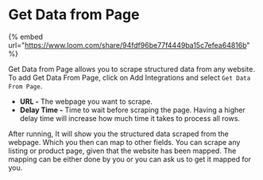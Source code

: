 # Get Data from Page

{% embed url="https://www.loom.com/share/94fdf96be77f4449ba15c7efea64816b" %}

Get Data from Page allows you to scrape structured data from any website. To add Get Data From Page, click on Add Integrations and select `Get Data From Page`.

* **URL -** The webpage you want to scrape.&#x20;
* **Delay Time -** Time to wait before scraping the page. Having a higher delay time will increase how much time it takes to process all rows.

After running, It will show you the structured data scraped from the webpage. Which you then can map to other fields. You can scrape any listing or product page, given that the website has been mapped. The mapping can be either done by you or you can ask us to get it mapped for you.
